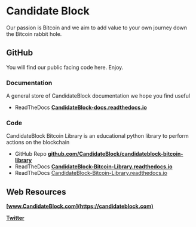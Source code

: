 # Candidate Block

Our passion is Bitcoin and we aim to add value to your own journey down the Bitcoin rabbit hole.

## GitHub

You will find our public facing code here.  Enjoy.

### Documentation

A general store of CandidateBlock documentation we hope you find useful 
* ReadTheDocs __[CandidateBlock-docs.readthedocs.io](https://candidateblock-docs.readthedocs.io)__

### Code

CandidateBlock Bitcoin Library is an educational python library to perform actions on the blockchain
* GitHub Repo __[github.com/CandidateBlock/candidateblock-bitcoin-library](https://github.com/CandidateBlock/candidateblock-bitcoin-library)__
* ReadTheDocs __[CandidateBlock-Bitcoin-Library.readthedocs.io](https://candidateblock-bitcoin-library.readthedocs.io)__ 
* ReadTheDocs <a href="https://candidateblock-bitcoin-library.readthedocs.io" target="_blank">CandidateBlock-Bitcoin-Library.readthedocs.io</a>

## Web Resources

__[www.CandidateBlock.com](https://candidateblock.com)__

__[Twitter](https://twitter.com/candidateblock)__
